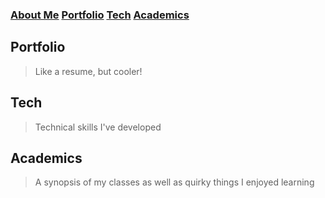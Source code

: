 ### [About Me](https://lachlanstewart.github.io/About-Me/)       [Portfolio](https://lachlanstewart.github.io/Portfolio/)       [Tech](https://lachlanstewart.github.io/Tech/)     [Academics](https://lachlanstewart.github.io/Academics/)













## Portfolio
> Like a resume, but cooler!

## Tech 
> Technical skills I've developed

## Academics
> A synopsis of my classes as well as quirky things I enjoyed learning 

